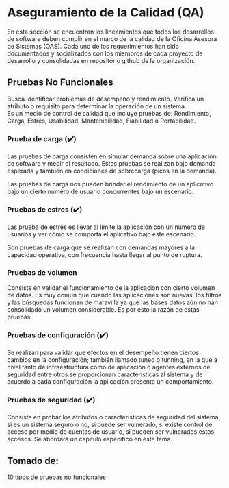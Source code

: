 # Aseguramiento de la Calidad (QA)
En esta sección se encuentran los lineamientos que todos los desarrollos de software deben cumplir en el marco de la calidad de la Oficina Asesora de Sistemas (OAS). Cada uno de los requerimientos han sido documentados y socializados con los miembros de cada proyecto de desarrollo y consolidadas en repositorio github de la organización.

## Pruebas No Funcionales
Busca identificar problemas de desempeño y rendimiento. Verifica un atributo o requisito para determinar la operación de un sistema.   
Es un medio de control de calidad que incluye pruebas de: Rendimiento, Carga, Estrés, Usabilidad, Mantenibilidad, Fiabilidad o Portabilidad.


### Prueba de carga (:heavy_check_mark:)
Las pruebas de carga consisten en simular demanda sobre una aplicación de software y medir el resultado. Estas pruebas se realizan bajo demanda esperada y también en condiciones de sobrecarga (picos en la demanda).

Las pruebas de carga nos pueden brindar el rendimiento de un aplicativo bajo un cierto número de usuario concurrentes bajo un escenario.


### Pruebas de estres (:heavy_check_mark:)
Las prueba de estrés es llevar al límite la aplicación con un número de usuarios y ver cómo se comporta el aplicativo bajo este escenario.

Son pruebas de carga que se realizan con demandas mayores a la capacidad operativa, con frecuencia hasta llegar al punto de ruptura.


### Pruebas de volumen
Consiste en validar el funcionamiento de la aplicación con cierto volumen de datos.
Es muy común que cuando las aplicaciones son nuevas, los filtros y las búsquedas funcionan de maravilla ya que las bases datos aún no han consolidado un volumen considerable. Es por esto la razón de estas pruebas.  


### Pruebas de configuración (:heavy_check_mark:)
Se realizan para validar que efectos en el desempeño tienen ciertos cambios en la configuración; también llamado tuneo o tunning, en la que a nivel tanto de infraestructura como de aplicación o agentes externos de seguridad entre otros  se proporcionan características al sistema y de acuerdo a cada configuración la aplicación presenta un comportamiento.

### Pruebas de seguridad (:heavy_check_mark:)
Consiste en probar los atributos o características de seguridad del sistema, si es un sistema seguro o no, si puede ser vulnerado, si existe control de acceso por medio de cuentas de usuario, si pueden ser vulnerados estos accesos.
Se abordará un capitulo especifico en este tema.


## Tomado de:
[10 tipos de pruebas no funcionales](http://www.pmoinformatica.com/2016/07/tipos-pruebas-no-funcionales.html)
